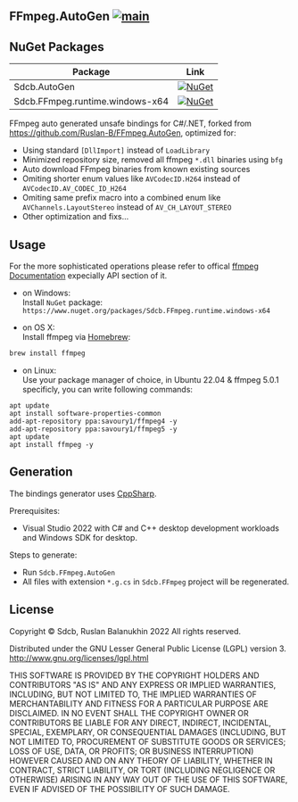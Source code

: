 ## FFmpeg.AutoGen [![main](https://github.com/sdcb/FFmpeg.AutoGen/actions/workflows/main.yml/badge.svg)](https://github.com/sdcb/FFmpeg.AutoGen/actions/workflows/main.yml)

## NuGet Packages
| Package | Link |
| ------- | ---- |
| Sdcb.AutoGen | [![NuGet](https://img.shields.io/nuget/v/Sdcb.FFmpeg.AutoGen.svg)](https://nuget.org/packages/Sdcb.FFmpeg.AutoGen) |
| Sdcb.FFmpeg.runtime.windows-x64 | [![NuGet](https://img.shields.io/nuget/v/Sdcb.FFmpeg.runtime.windows-x64.svg)](https://nuget.org/packages/Sdcb.FFmpeg.runtime.windows-x64) |


FFmpeg auto generated unsafe bindings for C#/.NET, forked from https://github.com/Ruslan-B/FFmpeg.AutoGen, optimized for:
* Using standard `[DllImport]` instead of `LoadLibrary`
* Minimized repository size, removed all ffmpeg `*.dll` binaries using `bfg`
* Auto download FFmpeg binaries from known existing sources
* Omiting shorter enum values like `AVCodecID.H264` instead of `AVCodecID.AV_CODEC_ID_H264`
* Omiting same prefix macro into a combined enum like `AVChannels.LayoutStereo` instead of `AV_CH_LAYOUT_STEREO`
* Other optimization and fixs...

## Usage

For the more sophisticated operations please refer to offical [ffmpeg Documentation](https://www.ffmpeg.org/documentation.html) expecially API section of it.

- on Windows:  
Install `NuGet` package: `https://www.nuget.org/packages/Sdcb.FFmpeg.runtime.windows-x64`

- on OS X:  
Install ffmpeg via [Homebrew](https://formulae.brew.sh/formula/ffmpeg):
```bash
brew install ffmpeg
```

- on Linux:  
Use your package manager of choice, in Ubuntu 22.04 & ffmpeg 5.0.1 specificly, you can write following commands:
```
apt update
apt install software-properties-common
add-apt-repository ppa:savoury1/ffmpeg4 -y
add-apt-repository ppa:savoury1/ffmpeg5 -y
apt update
apt install ffmpeg -y
```

## Generation

The bindings generator uses [CppSharp](https://github.com/mono/CppSharp).

Prerequisites:
 - Visual Studio 2022 with C# and C++ desktop development workloads and Windows SDK for desktop.

Steps to generate:
- Run ```Sdcb.FFmpeg.AutoGen```
- All files with extension ```*.g.cs```  in ```Sdcb.FFmpeg``` project will be regenerated.


## License

Copyright © Sdcb, Ruslan Balanukhin 2022
All rights reserved.

Distributed under the GNU Lesser General Public License (LGPL) version 3.  
http://www.gnu.org/licenses/lgpl.html

THIS SOFTWARE IS PROVIDED BY THE COPYRIGHT HOLDERS AND CONTRIBUTORS
"AS IS" AND ANY EXPRESS OR IMPLIED WARRANTIES, INCLUDING, BUT NOT
LIMITED TO, THE IMPLIED WARRANTIES OF MERCHANTABILITY AND FITNESS FOR
A PARTICULAR PURPOSE ARE DISCLAIMED. IN NO EVENT SHALL THE COPYRIGHT
OWNER OR CONTRIBUTORS BE LIABLE FOR ANY DIRECT, INDIRECT, INCIDENTAL,
SPECIAL, EXEMPLARY, OR CONSEQUENTIAL DAMAGES (INCLUDING, BUT NOT
LIMITED TO, PROCUREMENT OF SUBSTITUTE GOODS OR SERVICES; LOSS OF USE,
DATA, OR PROFITS; OR BUSINESS INTERRUPTION) HOWEVER CAUSED AND ON ANY
THEORY OF LIABILITY, WHETHER IN CONTRACT, STRICT LIABILITY, OR TORT
(INCLUDING NEGLIGENCE OR OTHERWISE) ARISING IN ANY WAY OUT OF THE USE
OF THIS SOFTWARE, EVEN IF ADVISED OF THE POSSIBILITY OF SUCH DAMAGE.
